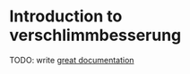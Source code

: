 # Introduction to verschlimmbesserung

TODO: write [great documentation](http://jacobian.org/writing/great-documentation/what-to-write/)
